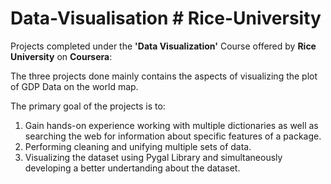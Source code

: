 # Data-Visualisation # Rice-University

Projects completed under the <b>'Data Visualization'</b> Course offered by <b>Rice University</b> on <b>Coursera</b>:

<p>The three projects done mainly contains the aspects of visualizing the plot of GDP Data on the world map.</p>


<p>The primary goal of the projects is to:
  
  1. Gain hands-on experience working with multiple dictionaries as well as searching the web for information about specific features of a package. 
  2. Performing cleaning and unifying multiple sets of data.
  3. Visualizing the dataset using Pygal Library and simultaneously developing a better undertanding about the dataset.
 
  
</p>
